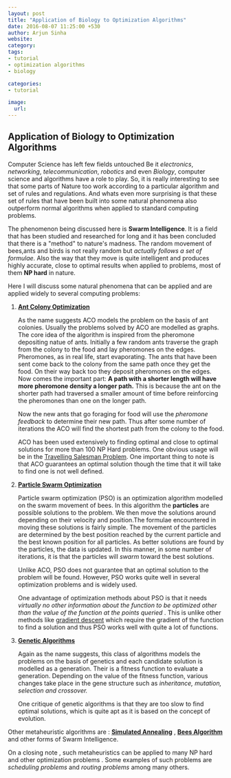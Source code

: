 ```yaml
---
layout: post
title: "Application of Biology to Optimization Algorithms"
date: 2016-08-07 11:25:00 +530
author: Arjun Sinha
website: 
category:
tags:
- tutorial
- optimization algorithms
- biology

categories:
- tutorial

image:
  url: 
---
```

## Application of Biology to Optimization Algorithms

Computer Science has left few fields untouched  Be it _electronics_, _networking_, _telecommunication_, _robotics_ and even _Biology_, computer science and algorithms have a role to play. So, it is really interesting to see that some parts of Nature too work according to a particular algorithm and set of rules and regulations. And whats even more surprising is that these set of rules that have been built into some natural phenomena also outperform normal algorithms when applied to standard computing problems.

The phenomenon being discussed here is **Swarm Intelligence**. It is a field that has been studied and researched for long and it has been concluded that there is a "method" to nature's madness. The random movement of bees,ants and birds is not really random but _actually follows a set of formulae_. Also the way that they move is quite intelligent and produces highly accurate, close to optimal results when applied to problems, most of them **NP hard** in nature.

Here I will discuss some natural phenomena that can be applied and are applied widely to several computing problems:

1. [**Ant Colony Optimization**](https://en.wikipedia.org/wiki/Ant_colony_optimization_algorithms)
	
    As the name suggests ACO models the problem on the basis of ant colonies. Usually the problems solved by ACO are modelled as graphs. The core idea of the algorithm is inspired from the pheromone depositing natue of ants. Initially a few random ants traverse the graph from the colony to the food and lay pheromones on the edges. Pheromones, as in real life, start evaporating. The ants that have been sent come back to the colony from the same path once they get the food. On their way back too they deposit pheromones on the edges. Now comes the important part: **A path with a shorter length will have more pheromone density a longer path.** This is because the ant on the shorter path had traversed a smaller amount of time before reinforcing the pheromones than one on the longer path.

	Now the new ants that go foraging for food will use the _pheromone feedback_ to determine their new path. Thus after some number of iterations the ACO will find the shortest path from the colony to the food.
    
    ACO has been used extensively to finding optimal and close to optimal solutions for more than 100 NP Hard problems. One obvious usage will be in the [Travelling Salesman Problem](https://en.wikipedia.org/wiki/Travelling_salesman_problem). One important thing to note is that ACO guarantees an optimal solution though the time that it will take to find one is not well defined. 
    
2.  [**Particle Swarm Optimization**](https://en.wikipedia.org/wiki/Particle_swarm_optimization)
	
    Particle swarm optimization (PSO) is an optimization algorithm modelled on the swarm movement of bees. In this algorithm the **particles** are possible solutions to the problem. We then move the solutions around depending on their velocity and position.The formulae encountered in moving these solutions is fairly simple. The movement of the particles are determined by the best position reached by the current particle and the best known position for all particles. As better solutions are found by the particles, the data is updated. In this manner, in some number of iterations, it is  that the particles will _swarm_ toward the best solutions.
    
    Unlike ACO, PSO does not guarantee that an optimal solution to the problem will be found. However, PSO works quite well in several optimization problems and is widely used.
    
    One advantage of optimization methods about PSO is that it needs _virtually no other information about the function to be optimized other than the value of the function at the points queried_ . This is unlike other methods like [gradient descent](https://en.wikipedia.org/wiki/Gradient_descent) which require the gradient of the function to find a solution and thus PSO works well with quite a lot of functions. 
    
3. [**Genetic Algorithms**](https://en.wikipedia.org/wiki/Genetic_algorithm)

	Again as the name suggests, this class of algorithms models the problems on the basis of genetics and each candidate solution is modelled as a generation. Their is a fitness function to evaluate a generation. Depending on the value of the fitness function, various changes take place in the gene structure such as _inheritance, mutation, selection and crossover._
    
    One critique of genetic algorithms is that they are too slow to find optimal solutions, which is quite apt as it is based on the concept of evolution.
    
Other metaheuristic algorithms are : [**Simulated Annealing**](https://en.wikipedia.org/wiki/Simulated_annealing) , [**Bees Algorithm**](https://en.wikipedia.org/wiki/Bees_algorithm) and other forms of Swarm Intelligence.

On a closing note , such metaheuristics can be applied to many NP hard and other optimization problems . Some examples of such problems are _scheduling problems_ and _routing problems_ among many others. 
